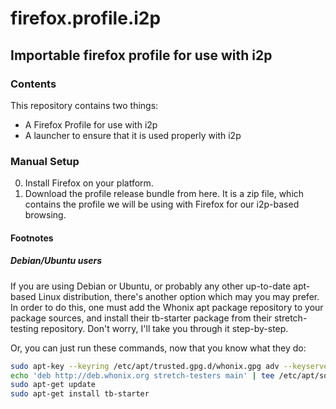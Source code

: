 # firefox.profile.i2p

## Importable firefox profile for use with i2p

### Contents

This repository contains two things:

  * A Firefox Profile for use with i2p
  * A launcher to ensure that it is used properly with i2p

### Manual Setup

  0. Install Firefox on your platform.
  1. Download the profile release bundle from here. It is a zip file, which
  contains the profile we will be using with Firefox for our i2p-based browsing.

#### Footnotes

##### Debian/Ubuntu users

If you are using Debian or Ubuntu, or probably any other up-to-date apt-based
Linux distribution, there's another option which may you may prefer. In order to
do this, one must add the Whonix apt package repository to your package sources,
and install their tb-starter package from their stretch-testing repository.
Don't worry, I'll take you through it step-by-step.



Or, you can just run these commands, now that you know what they do:

```sh
sudo apt-key --keyring /etc/apt/trusted.gpg.d/whonix.gpg adv --keyserver hkp://ipv4.pool.sks-keyservers.net:80 --recv-keys 916B8D99C38EAF5E8ADC7A2A8D66066A2EEACCDA
echo 'deb http://deb.whonix.org stretch-testers main' | tee /etc/apt/sources.list.d/whonix-testing.list # apt-transport-* season to taste
sudo apt-get update
sudo apt-get install tb-starter
```
